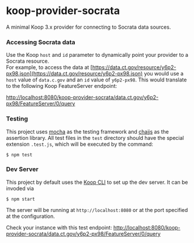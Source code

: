 # koop-provider-socrata

A minimal Koop 3.x provider for connecting to Socrata data sources.

### Accessing Socrata data
Use the Koop `host` and `id` parameter to dynamically point your provider to a Socrata resource.  
For example, to access the data at [https://data.ct.gov/resource/y6p2-px98.json](https://data.ct.gov/resource/y6p2-px98.json) you would use a `host` value of `data.c.gov` and an `id` value of `y6p2-px98`. This would translate to the following Koop FeatureServer endpoint:  

[http://localhost:8080/koop-provider-socrata/data.ct.gov/y6p2-px98/FeatureServer/0/query](http://localhost:8080/koop-provider-socrata/data.ct.gov/y6p2-px98/FeatureServer/0/query)

### Testing

This project uses [mocha](https://www.npmjs.com/package/mocha) as the testing framework and [chaijs](https://www.chaijs.com/) as the assertion library. All test files in the `test` directory should have the special extension `.test.js`, which will be executed by the command:

```
$ npm test
```

### Dev Server

This project by default uses the [Koop CLI](https://github.com/koopjs/koop-cli) to set up the dev server. It can be invoded via

```
$ npm start
```

The server will be running at `http://localhost:8080` or at the port specified at the configuration.

Check your instance with this test endpoint:
[http://localhost:8080/koop-provider-socrata/data.ct.gov/y6p2-px98/FeatureServer/0/query](http://localhost:8080/koop-provider-socrata/data.ct.gov/y6p2-px98/FeatureServer/0/query)
